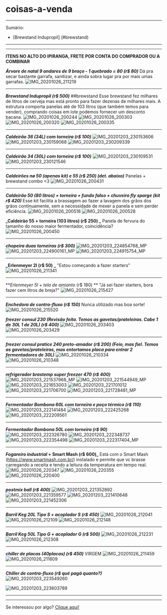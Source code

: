 # coisas-a-venda
* * *
Sumário:
- [Brewstand Indupropil] (#brewstand)

* * *
* * *
**ITENS NO ALTO DO IPIRANGA, FRETE POR CONTA DO COMPRADOR OU A COMBINAR**

**_Árvore de natal 9 andares de 9 braço - 1 quebrado = 80 (r$ 80)_**
Dá pra secar bastante garrafa, sanitizar, e ainda sobra lugar pra por mais umas garrafas.
![IMG_20201026_211219](https://user-images.githubusercontent.com/17773224/98174610-e5f67880-1ed3-11eb-9d02-ad47c378f345.jpg)

* * *
**_Brewstand Indupropil (r$ 500)_** ##brewstand
Esse brewstand fez milhares de litros de cerveja mas está pronto para fazer dezenas de milhares mais. A estrutura comporta panelas até de 103 litros (que também temos para vender), comprando coisas em lote podemos fornecer um desconto bacana. 
![IMG_20201026_200244](https://user-images.githubusercontent.com/17773224/98174202-420ccd00-1ed3-11eb-86b1-a4731de24c38.jpg)
![IMG_20201026_200303](https://user-images.githubusercontent.com/17773224/98174244-59e45100-1ed3-11eb-92d0-bf5a16134a40.jpg)
![IMG_20201026_200320](https://user-images.githubusercontent.com/17773224/98174274-64064f80-1ed3-11eb-8bcb-2c68143cdc74.jpg)
![IMG_20201026_200335](https://user-images.githubusercontent.com/17773224/98174335-7bddd380-1ed3-11eb-8ff9-cd4d58aef8aa.jpg)

* * *
**_Caldeirão 36 (34L) com torneira (r$ 100)_**
![IMG_20201203_230153606](https://user-images.githubusercontent.com/17773224/101113028-481ec800-35bd-11eb-8fe6-4f4933a15a9c.jpg)
![IMG_20201203_230159068](https://user-images.githubusercontent.com/17773224/101113035-4b19b880-35bd-11eb-82f9-60c4870fa61e.jpg)
![IMG_20201203_230209339](https://user-images.githubusercontent.com/17773224/101113043-4d7c1280-35bd-11eb-8167-c308c710963e.jpg)

* * *
**_Caldeirão 34 (30L) com torneira (r$ 100)_**
![IMG_20201203_230109531](https://user-images.githubusercontent.com/17773224/101113017-43f2aa80-35bd-11eb-8ead-7f36b978e259.jpg)
![IMG_20201203_230121546](https://user-images.githubusercontent.com/17773224/101113022-45bc6e00-35bd-11eb-8e8a-16082add38af.jpg)

* * *
**_Caldeirões nø 50 (apenas kit) e 55 (r$ 250) (det. abaixo)_**
Panelas + brewstand combo <3
![IMG_20201026_200431](https://user-images.githubusercontent.com/17773224/98174346-8304e180-1ed3-11eb-9681-9512fe153d8e.jpg)

* * *
**_Caldeirão 50 (80 litros) + torneira + fundo falso + chuveiro fly sparge (kit r$ 420)_**
Esse kit facilita a brassagem ao fazer a lavagem dos grãos dos grãos continuamente, sem a necessidade de mexer a panela e sem perder eficiência.
![IMG_20201026_200518](https://user-images.githubusercontent.com/17773224/98174455-afb8f900-1ed3-11eb-8ae3-dcd9304b8560.jpg)
![IMG_20201026_200528](https://user-images.githubusercontent.com/17773224/98174471-b6477080-1ed3-11eb-88ac-a9828ded8eea.jpg)

**_Caldeirão 55 + torneira (103 litros) (r$ 250) _**
Panela de fervura do tamanho do nosso maior fermentador, coincidência?
![IMG_20201026_200450](https://user-images.githubusercontent.com/17773224/98174433-a7f95480-1ed3-11eb-8adc-b84d2c867712.jpg)

* * *
**_chopeira duas torneiras (r$ 300)_**
![IMG_20201203_224854768_MP](https://user-images.githubusercontent.com/17773224/101112993-3b9a6f80-35bd-11eb-9c75-8ca36aabd89f.jpg)
![IMG_20201203_224900161_MP](https://user-images.githubusercontent.com/17773224/101112999-3dfcc980-35bd-11eb-8339-8bd3b79c4184.jpg)
![IMG_20201203_224915754_MP](https://user-images.githubusercontent.com/17773224/101113006-405f2380-35bd-11eb-9045-32f8b4c0bca9.jpg)

* * *
**_Erlenmeyer 2l (r$ 50) _**
"Estou começando a fazer starters"
![IMG_20201026_211341](https://user-images.githubusercontent.com/17773224/98174616-e7c03c00-1ed3-11eb-9ed3-0fd8588cf8c7.jpg)

* * *
**_Erlenmeyer 5l + tela de amianto_ (r$ 180) **
"Já sei fazer starters, bora fazer cem litros de breja?"
![IMG_20201026_215427](https://user-images.githubusercontent.com/17773224/98174700-0cb4af00-1ed4-11eb-9258-f2ad261d8dfa.jpg)

* * *
**_Enchedora de contra-fluxo (r$ 150)_**
Nunca utilizado mas boa sorte!
![IMG_20201026_215520](https://user-images.githubusercontent.com/17773224/98174706-0e7e7280-1ed4-11eb-8ebb-8fa4e2274f4d.jpg)


**_freezer consul 230 (Revisão feita. Temos as gavetas/prateleiras. Cabe 1 de 30L 1 de 20L) (r$ 400)_**
![IMG_20201026_203403](https://user-images.githubusercontent.com/17773224/98174554-d24b1200-1ed3-11eb-8259-918373e532aa.jpg)
![IMG_20201026_203429](https://user-images.githubusercontent.com/17773224/98174558-d414d580-1ed3-11eb-9ba0-908377ee8e7a.jpg)


* * *
**_freezer consul pratice 240 preto-amador (r$ 200) (Feio, mas fiel. Temos as gavetas/prateleiras, mas entortamos placa para entrar 2 fermentadores de 30L)_**
![IMG_20201026_210334](https://user-images.githubusercontent.com/17773224/98174598-e131c480-1ed3-11eb-9108-65a556b2c990.jpg)
![IMG_20201026_210348](https://user-images.githubusercontent.com/17773224/98174605-e3941e80-1ed3-11eb-8031-39f4e21d4f10.jpg)

* * *
**_refrigerador brastemp super freezer 470 (r$ 400)_**
![IMG_20201203_221537968_MP](https://user-images.githubusercontent.com/17773224/101112864-0261ff80-35bd-11eb-804f-2f2fd0438747.jpg)
![IMG_20201203_221544949_MP](https://user-images.githubusercontent.com/17773224/101112867-042bc300-35bd-11eb-932b-740d2836e2a2.jpg)
![IMG_20201203_221653003](https://user-images.githubusercontent.com/17773224/101112869-068e1d00-35bd-11eb-9300-4401c45557b8.jpg)
![IMG_20201203_221701012](https://user-images.githubusercontent.com/17773224/101112876-09890d80-35bd-11eb-9020-7406001c17a2.jpg)
![IMG_20201203_221706700](https://user-images.githubusercontent.com/17773224/101112883-0beb6780-35bd-11eb-913c-a7e740089dfc.jpg)
![IMG_20201203_221728481_MP](https://user-images.githubusercontent.com/17773224/101112888-0ee65800-35bd-11eb-953f-4524e3a2e36a.jpg)

* * *
**_Fermentador Bombona 60L com torneira e poço térmico (r$ 110)_**
![IMG_20201203_222141484](https://user-images.githubusercontent.com/17773224/101112909-17d72980-35bd-11eb-8f12-1aadc0331bdb.jpg)
![IMG_20201203_222425268](https://user-images.githubusercontent.com/17773224/101112949-29b8cc80-35bd-11eb-957b-6195539d39c3.jpg)
![IMG_20201203_222209561](https://user-images.githubusercontent.com/17773224/101112920-1d347400-35bd-11eb-9d75-16df8f1fdd68.jpg)

* * *
**_Fermentador Bombona 50L com torneira (r$ 90)_**
![IMG_20201203_222326780](https://user-images.githubusercontent.com/17773224/101112934-21f92800-35bd-11eb-9558-33d63c6ca0f0.jpg)
![IMG_20201203_222348737](https://user-images.githubusercontent.com/17773224/101112938-24f41880-35bd-11eb-90e1-855a74841dc4.jpg)
![IMG_20201203_222354498](https://user-images.githubusercontent.com/17773224/101112946-27567280-35bd-11eb-9705-3bbfb2d0c863.jpg)
![IMG_20201203_222317404_MP](https://user-images.githubusercontent.com/17773224/101112924-1f96ce00-35bd-11eb-9774-2748a6782b4f.jpg)

* * *
**_Fogareiro industrial_ + Smart Mash (r$ 600)_**
Está com o Smart Mash (https://www.smartmash.com.br/) instalado e permite que vc brasse carregando a receita e tendo a leitura da temperatura em tempo real.
![IMG_20201026_220347](https://user-images.githubusercontent.com/17773224/98174715-10e0cc80-1ed4-11eb-993c-3ecc0f837821.jpg)
![IMG_20201026_220355](https://user-images.githubusercontent.com/17773224/98174722-13432680-1ed4-11eb-99d9-0e3f35d6c4db.jpg)
![IMG_20201026_220400](https://user-images.githubusercontent.com/17773224/98174730-150cea00-1ed4-11eb-9e91-fdfa5d75c371.jpg)

* * *
**_postmix ball (r$ 400)_**
![IMG_20201203_221352892](https://user-images.githubusercontent.com/17773224/101112771-d21a6100-35bc-11eb-8726-bf4f88aaa3af.jpg)
![IMG_20201203_221359577](https://user-images.githubusercontent.com/17773224/101112776-d5ade800-35bc-11eb-8e34-f03202f9af01.jpg)
![IMG_20201203_221410648](https://user-images.githubusercontent.com/17773224/101112856-fe35e200-35bc-11eb-8208-ddf87f37224b.jpg)
![IMG_20201203_221452306](https://user-images.githubusercontent.com/17773224/101112861-ffffa580-35bc-11eb-9dba-79f29ef29c4a.jpg)

* * *
**_Barril Keg 20L Tipo S + acoplador S (r$ 450)_**
![IMG_20201026_212041](https://user-images.githubusercontent.com/17773224/98174645-f6a6ee80-1ed3-11eb-9a79-e0f3dd317f12.jpg)
![IMG_20201026_212109](https://user-images.githubusercontent.com/17773224/98174653-fad30c00-1ed3-11eb-86eb-64f42b8281a8.jpg)
![IMG_20201026_212148](https://user-images.githubusercontent.com/17773224/98174673-0292b080-1ed4-11eb-8487-4e33ab64fc9a.jpg)

* * *
**_Barril Keg 50L Tipo G + acoplador G (r$ 500)_**
![IMG_20201026_212231](https://user-images.githubusercontent.com/17773224/98174679-04f50a80-1ed4-11eb-93e5-903c10075a11.jpg)
![IMG_20201026_212308](https://user-images.githubusercontent.com/17773224/98174682-06bece00-1ed4-11eb-8ca9-d5b8fcfc7a13.jpg)

* * *
**_chiller de placas (40placas) (r$ 450)_**
VIRGEM
![IMG_20201026_211459](https://user-images.githubusercontent.com/17773224/98174622-ea229600-1ed3-11eb-9f8b-283ad47ccc29.jpg)
![IMG_20201026_211609](https://user-images.githubusercontent.com/17773224/98174624-ec84f000-1ed3-11eb-85a4-f38457a0de7a.jpg)

* * *
**_Chiller de contra-fluxo (r$ qué pagá quanto?)_**
![IMG_20201203_223549260](https://user-images.githubusercontent.com/17773224/101112956-2d4c5380-35bd-11eb-8e03-0e29e2e1be5d.jpg)

![IMG_20201203_223603789](https://user-images.githubusercontent.com/17773224/101112980-34736180-35bd-11eb-9d2c-7fbd359f31ab.jpg)


* * *
* * *
Se interessou por algo?
[Clique aqui!](https://api.whatsapp.com/send?phone=5511985345646&text=Olá)
